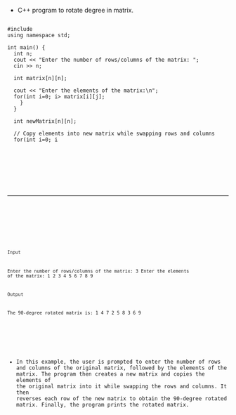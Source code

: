 
* C++ program to rotate  degree in matrix. <br/>
  

<pre><code>
#include <iostream>
using namespace std;

int main() {
  int n;
  cout << "Enter the number of rows/columns of the matrix: ";
  cin >> n;

  int matrix[n][n];

  cout << "Enter the elements of the matrix:\n";
  for(int i=0; i<n; i++) {
    for(int j=0; j<n; j++) {
      cin >> matrix[i][j];
    }
  }

  int newMatrix[n][n];

  // Copy elements into new matrix while swapping rows and columns
  for(int i=0; i<n; i++) {
    for(int j=0; j<n; j++) {
      newMatrix[j][n-1-i] = matrix[i][j];
    }
  }

  // Reverse each row of the new matrix
  for(int i=0; i<n; i++) {
    for(int j=0; j<n/2; j++) {
      int temp = newMatrix[i][j];
      newMatrix[i][j] = newMatrix[i][n-1-j];
      newMatrix[i][n-1-j] = temp;
    }
  }

  // Print the rotated matrix
  cout << "The 90-degree rotated matrix is:\n";
  for(int i=0; i<n; i++) {
    for(int j=0; j<n; j++) {
      cout << newMatrix[i][j] << " ";
    }
    cout << endl;
  }

  return 0;
}

</code></pre>

<br/><br/>

___________________________________________

<br/><br/>

<Code language="cpp">

Input

Enter the number of rows/columns of the matrix:
3 
Enter the elements of the matrix:
1 2 3
4 5 6
7 8 9


Output

The 90-degree rotated matrix is:
1 4 7 
2 5 8 
3 6 9

</Code><br/>

* In this example, the user is prompted to enter the number of rows and columns of the original matrix, followed by the elements of the matrix. The program then creates a new matrix and copies the elements of the original matrix into it while swapping the rows and columns. It then reverses each row of the new matrix to obtain the 90-degree rotated matrix. Finally, the program prints the rotated matrix.